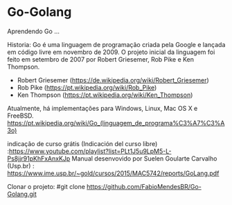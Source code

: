 # Go-Golang
Aprendendo Go ...

Historia:
Go é uma linguagem de programação criada pela Google e lançada em código livre em novembro de 2009.
O projeto inicial da linguagem foi feito em setembro de 2007 por Robert Griesemer, Rob Pike e Ken Thompson. 
- Robert Griesemer (https://de.wikipedia.org/wiki/Robert_Griesemer)
- Rob Pike  (https://pt.wikipedia.org/wiki/Rob_Pike)
- Ken Thompson (https://pt.wikipedia.org/wiki/Ken_Thompson)

Atualmente, há implementações para Windows, Linux, Mac OS X e FreeBSD.
https://pt.wikipedia.org/wiki/Go_(linguagem_de_programa%C3%A7%C3%A3o)


indicação de curso grátis (Indicación del curso libre) :https://www.youtube.com/playlist?list=PLt1J5u9LpM5-L-Ps8jjr91pKhFxAnxKJp
Manual desenvovido por Suelen Goularte Carvalho (Usp.br) : https://www.ime.usp.br/~gold/cursos/2015/MAC5742/reports/GoLang.pdf

Clonar  o projeto:
#git clone https://github.com/FabioMendesBR/Go-Golang.git


